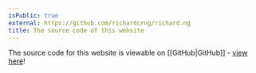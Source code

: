 ```yaml
---
isPublic: true
external: https://github.com/richardcrng/richard.ng
title: The source code of this website
---
```


The source code for this website is viewable on [[GitHub|GitHub]] - [view here](https://github.com/richardcrng/richard.ng)!